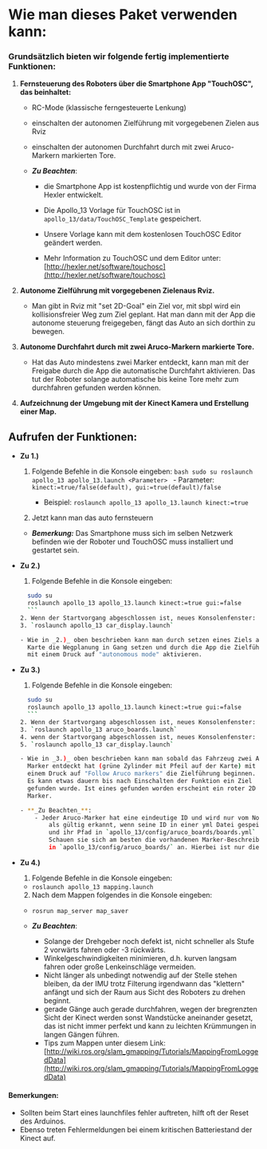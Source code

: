 # Wie man dieses Paket verwenden kann:

### Grundsätzlich bieten wir folgende fertig implementierte Funktionen:
1. **Fernsteuerung des Roboters über die Smartphone App "TouchOSC", das beinhaltet:**
    - RC-Mode (klassische ferngesteuerte Lenkung)
    - einschalten der autonomen Zielführung mit vorgegebenen Zielen aus Rviz
    - einschalten der autonomen Durchfahrt durch mit zwei Aruco-Markern markierten Tore.

    - **_Zu Beachten_**:
        - die Smartphone App ist kostenpflichtig und wurde von der Firma Hexler entwickelt.
        - Die Apollo_13 Vorlage für TouchOSC ist in `apollo_13/data/TouchOSC_Template` gespeichert.
        - Unsere Vorlage kann mit dem kostenlosen TouchOSC Editor geändert werden. 

        - Mehr Information zu TouchOSC und dem Editor unter:
                [http://hexler.net/software/touchosc](http://hexler.net/software/touchosc) 

2.  **Autonome Zielführung mit vorgegebenen Zielenaus Rviz.**
    -  Man gibt in Rviz mit "set 2D-Goal" ein Ziel vor, mit sbpl wird ein
            kollisionsfreier Weg zum Ziel geplant. Hat man dann mit der App
            die autonome steuerung freigegeben, fängt das Auto an sich dorthin
            zu bewegen.

3.  **Autonome Durchfahrt durch mit zwei Aruco-Markern markierte Tore.**
    -   Hat das Auto mindestens zwei Marker entdeckt, kann man mit der
            Freigabe durch die App die automatische Durchfahrt aktivieren.
            Das tut der Roboter solange automatische bis keine Tore mehr zum
            durchfahren gefunden werden können.

4.  **Aufzeichnung der Umgebung mit der Kinect Kamera und Erstellung einer Map.**

## Aufrufen der Funktionen:

- **Zu 1.)**
    1. Folgende Befehle in die Konsole eingeben:
      ```bash
      sudo su
      roslaunch apollo_13 apollo_13.launch <Parameter>
      ```
      - Parameter:  `kinect:=true/false(default), gui:=true(default)/false`
        - Beispiel:  `roslaunch apollo_13 apollo_13.launch kinect:=true`
        
    2. Jetzt kann man das auto fernsteuern
    
    - **_Bemerkung:_** Das Smartphone muss sich im selben Netzwerk befinden wie der Roboter
      und TouchOSC muss installiert und gestartet sein.

- **Zu 2.)**
    1. Folgende Befehle in die Konsole eingeben:
    ```bash
      sudo su
      roslaunch apollo_13 apollo_13.launch kinect:=true gui:=false
      ```
    2. Wenn der Startvorgang abgeschlossen ist, neues Konsolenfenster:
    3. `roslaunch apollo_13 car_display.launch`
    
    - Wie in _2.)_ oben beschrieben kann man durch setzen eines Ziels auf der
      Karte die Wegplanung in Gang setzen und durch die App die Zielführung
      mit einem Druck auf "autonomous mode" aktivieren.

- **Zu 3.)**
    1. Folgende Befehle in die Konsole eingeben:
    ```bash
      sudo su
      roslaunch apollo_13 apollo_13.launch kinect:=true gui:=false
      ```
    2. Wenn der Startvorgang abgeschlossen ist, neues Konsolenfenster:
    3. `roslaunch apollo_13 aruco_boards.launch`
    4. wenn der Startvorgang abgeschlossen ist, neues Konsolenfenster:
    5. `roslaunch apollo_13 car_display.launch`

    - Wie in _3.)_ oben beschrieben kann man sobald das Fahrzeug zwei Aruco-
      Marker entdeckt hat (grüne Zylinder mit Pfeil auf der Karte) mit
      einem Druck auf "Follow Aruco markers" die Zielführung beginnen.
      Es kann etwas dauern bis nach Einschalten der Funktion ein Ziel
      gefunden wurde. Ist eines gefunden worden erscheint ein roter 2D goal
      Marker.

    - **_Zu Beachten_**:
        - Jeder Aruco-Marker hat eine eindeutige ID und wird nur vom Node car_aruco 
            als gültig erkannt, wenn seine ID in einer yml Datei gespeichert wird 
            und ihr Pfad in `apollo_13/config/aruco_boards/boards.yml` hinterlegt ist.
            Schauen sie sich am besten die vorhandenen Marker-Beschreibungen 
            in `apollo_13/config/aruco_boards/` an. Hierbei ist nur die ID zu ändern. 

- **Zu 4.)**
  1. Folgende Befehle in die Konsole eingeben:
    - `roslaunch apollo_13 mapping.launch`
  2. Nach dem Mappen folgendes in die Konsole eingeben:
    - `rosrun map_server map_saver`

  - **_Zu Beachten_**:
    - Solange der Drehgeber noch defekt ist, nicht schneller als Stufe 2
      vorwärts fahren oder -3 rückwärts.
    - Winkelgeschwindigkeiten minimieren, d.h. kurven langsam fahren oder
      große Lenkeinschläge vermeiden.
    - Nicht länger als unbedingt notwendig auf der Stelle stehen bleiben,
      da der IMU trotz Filterung irgendwann das "klettern" anfängt und sich
      der Raum aus Sicht des Roboters zu drehen beginnt.
    - gerade Gänge auch gerade durchfahren, wegen der bregrenzten Sicht der
      Kinect werden sonst Wandstücke aneinander gesetzt, das ist nicht immer
      perfekt und kann zu leichten Krümmungen in langen Gängen führen.
    - Tips zum Mappen unter diesem Link:
      [http://wiki.ros.org/slam_gmapping/Tutorials/MappingFromLoggedData](http://wiki.ros.org/slam_gmapping/Tutorials/MappingFromLoggedData)

#### Bemerkungen:
   - Sollten beim Start eines launchfiles fehler auftreten, hilft oft der Reset des
       Arduinos.
   - Ebenso treten Fehlermeldungen bei einem kritischen Batteriestand der 
       Kinect auf.
